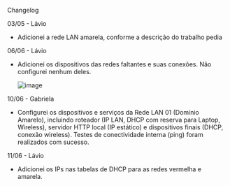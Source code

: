 Changelog

03/05 - Lávio
- Adicionei a rede LAN amarela, conforme a descrição do trabalho pedia

06/06 - Lávio
- Adicionei os dispositivos das redes faltantes e suas conexões. Não configurei nenhum deles.

  ![image](https://github.com/user-attachments/assets/4e127ba9-9469-4e37-94c0-411a3126d77e)

10/06 - Gabriela
- Configurei os dispositivos e serviços da Rede LAN 01 (Domínio Amarelo), incluindo roteador (IP LAN, DHCP com reserva para Laptop, Wireless), servidor HTTP local (IP estático) e dispositivos finais (DHCP, conexão wireless). Testes de conectividade interna (ping) foram realizados com sucesso.

11/06 - Lávio
- Adicionei os IPs nas tabelas de DHCP para as redes vermelha e amarela.

